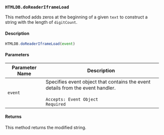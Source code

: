 ### `HTMLDB.doReaderIframeLoad`

This method adds zeros at the beginning of a given `text` to construct a string with the length of `digitCount`.

#### Description

```javascript
HTMLDB.doReaderIframeLoad(event)
```

#### Parameters

| Parameter Name             | Description                               |
| -------------------------- | ----------------------------------------- |
| `event` | Specifies event object that contains the event details from the event handler.<br><br>`Accepts: Event Object`<br>`Required` |

#### Returns

This method returns the modified string.